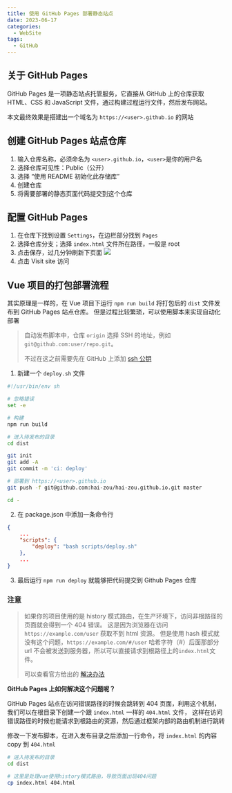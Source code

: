 ```yaml
---
title: 使用 GitHub Pages 部署静态站点
date: 2023-06-17
categories: 
  - WebSite
tags:
  - GitHub
---
```


## 关于 GitHub Pages

GitHub Pages 是一项静态站点托管服务，它直接从 GitHub 上的仓库获取 HTML、CSS 和 JavaScript 文件，通过构建过程运行文件，然后发布网站。

本文最终效果是搭建出一个域名为 `https://<user>.github.io` 的网站

## 创建 GitHub Pages 站点仓库

1. 输入仓库名称，必须命名为 `<user>.github.io`，`<user>`是你的用户名
2. 选择仓库可见性：Public（公开）
3. 选择 “使用 README 初始化此存储库”
4. 创建仓库
5. 将需要部署的静态页面代码提交到这个仓库

## 配置 GitHub Pages

1. 在仓库下找到设置 `Settings`，在边栏部分找到 `Pages`
2. 选择仓库分支；选择 `index.html` 文件所在路径，一般是 root
3. 点击保存，过几分钟刷新下页面 ![](https://image.luckyzh.cn/images/github-pages_1.webp)
4. 点击 Visit site 访问

## Vue 项目的打包部署流程

其实原理是一样的，在 Vue 项目下运行 `npm run build` 将打包后的 `dist` 文件发布到 GitHub Pages 站点仓库。
但是过程比较繁琐，可以使用脚本来实现自动化部署

> 自动发布脚本中，仓库 `origin` 选择 SSH 的地址，例如 `git@github.com:user/repo.git`。
>
> 不过在这之前需要先在 GitHub 上添加 [ssh 公钥](https://docs.github.com/zh/authentication/connecting-to-github-with-ssh)

1. 新建一个 `deploy.sh` 文件

```bash
#!/usr/bin/env sh

# 忽略错误
set -e

# 构建
npm run build

# 进入待发布的目录
cd dist

git init
git add -A
git commit -m 'ci: deploy'

# 部署到 https://<user>.github.io
git push -f git@github.com:hai-zou/hai-zou.github.io.git master

cd -
```

2. 在 package.json 中添加一条命令行

```json
{
    ...
    "scripts": {
        "deploy": "bash scripts/deploy.sh"
    },
    ...
}
```

3. 最后运行 `npm run deploy` 就能够把代码提交到 Github Pages 仓库

### 注意

> 如果你的项目使用的是 history 模式路由，在生产环境下，访问非根路径的页面就会得到一个 404 错误。
> 这是因为浏览器在访问 `https://example.com/user` 获取不到 html 资源。
> 但是使用 hash 模式就没有这个问题，`https://example.com/#/user` 哈希字符（#）后面那部分 url 不会被发送到服务器，所以可以直接请求到根路径上的`index.html`文件。
>
> 可以查看官方给出的 [解决办法](https://router.vuejs.org/zh/guide/essentials/history-mode.html#html5-%E6%A8%A1%E5%BC%8F)

**GitHub Pages 上如何解决这个问题呢？**

GitHub Pages 站点在访问错误路径的时候会跳转到 404 页面，利用这个机制，我们可以在根目录下创建一个跟 `index.html` 一样的 `404.html` 文件，
这样在访问错误路径的时候也能请求到根路由的资源，然后通过框架内部的路由机制进行跳转

修改一下发布脚本，在进入发布目录之后添加一行命令，将 `index.html` 的内容 copy 到 `404.html`

```bash
# 进入待发布的目录
cd dist

# 这里是处理vue使用history模式路由，导致页面出现404问题
cp index.html 404.html
```
